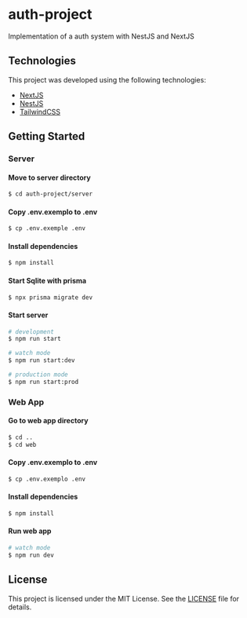 # auth-project
Implementation of a auth system with NestJS and NextJS

## Technologies

This project was developed using the following technologies:

- [NextJS](https://nextjs.org/docs)
- [NestJS](https://docs.nestjs.com/)
- [TailwindCSS](https://tailwindcss.com/docs/installation)

## Getting Started 
### Server
#### Move to server directory
```bash
$ cd auth-project/server
```

#### Copy .env.exemplo to .env
```bash
$ cp .env.exemple .env
```

#### Install dependencies
```bash
$ npm install
```

#### Start Sqlite with prisma
```bash
$ npx prisma migrate dev
```

#### Start server
```bash
# development
$ npm run start

# watch mode
$ npm run start:dev

# production mode
$ npm run start:prod
```

### Web App
#### Go to web app directory
```bash
$ cd ..
$ cd web
```

#### Copy .env.exemplo to .env
```bash
$ cp .env.exemplo .env
```

#### Install dependencies
```bash
$ npm install
```

#### Run web app
```bash
# watch mode
$ npm run dev
```

## License

This project is licensed under the MIT License. See the [LICENSE](LICENSE) file for details.
